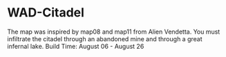 # WAD-Citadel
The map was inspired by map08 and map11 from Alien Vendetta. You must infiltrate the citadel through an abandoned mine and through a great infernal lake. Build Time: August 06 - August 26
